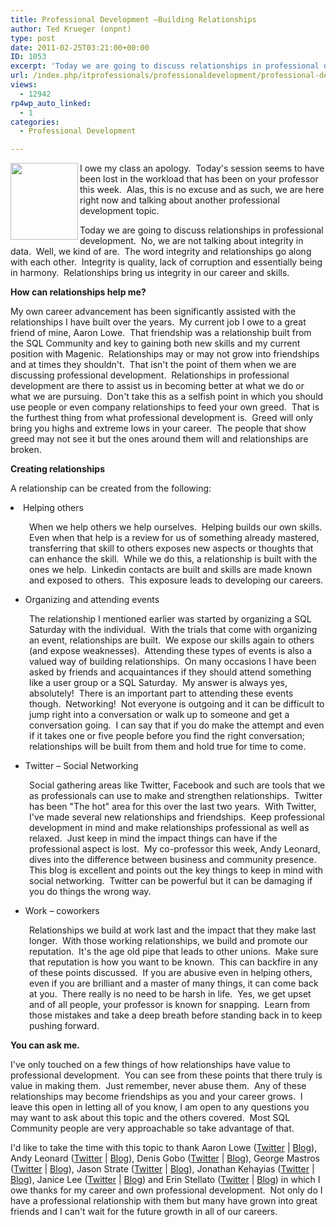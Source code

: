 ```yaml
---
title: Professional Development –Building Relationships
author: Ted Krueger (onpnt)
type: post
date: 2011-02-25T03:21:00+00:00
ID: 1053
excerpt: 'Today we are going to discuss relationships in professional development.  No, we are not talking about integrity in data.  Well, we kind of are.  The word integrity and relationships go along with each other.  Integrity is quality, lack of corruption and essentially being in harmony.  Relationships bring us integrity in our career and skills.'
url: /index.php/itprofessionals/professionaldevelopment/professional-development-building-relationships/
views:
  - 12942
rp4wp_auto_linked:
  - 1
categories:
  - Professional Development

---
```

<div class="image_block">
  <a href="http://sqlchicken.com/sql-university/"><img src="/wp-content/uploads/blogs/All/-6.png?mtime=1298241460" alt="" width="108" height="123" align="left" /></a>
</div>

I owe my class an apology.  Today's session seems to have been lost in the workload that has been on your professor this week.  Alas, this is no excuse and as such, we are here right now and talking about another professional development topic.

Today we are going to discuss relationships in professional development.  No, we are not talking about integrity in data.  Well, we kind of are.  The word integrity and relationships go along with each other.  Integrity is quality, lack of corruption and essentially being in harmony.  Relationships bring us integrity in our career and skills. 

**How can relationships help me?**

My own career advancement has been significantly assisted with the relationships I have built over the years.  My current job I owe to a great friend of mine, Aaron Lowe.  That friendship was a relationship built from the SQL Community and key to gaining both new skills and my current position with Magenic.  Relationships may or may not grow into friendships and at times they shouldn't.  That isn't the point of them when we are discussing professional development.  Relationships in professional development are there to assist us in becoming better at what we do or what we are pursuing.  Don't take this as a selfish point in which you should use people or even company relationships to feed your own greed.  That is the furthest thing from what professional development is.  Greed will only bring you highs and extreme lows in your career.  The people that show greed may not see it but the ones around them will and relationships are broken. 

**Creating relationships**

A relationship can be created from the following:

<li style="text-align: left;">
  Helping others
</li>

<p style="padding-left: 30px;">
  When we help others we help ourselves.  Helping builds our own skills.  Even when that help is a review for us of something already mastered, transferring that skill to others exposes new aspects or thoughts that can enhance the skill.  While we do this, a relationship is built with the ones we help.  Linkedin contacts are built and skills are made known and exposed to others.  This exposure leads to developing our careers.
</p>

  * Organizing and attending events

<p style="padding-left: 30px;">
  The relationship I mentioned earlier was started by organizing a SQL Saturday with the individual.  With the trials that come with organizing an event, relationships are built.  We expose our skills again to others (and expose weaknesses).  Attending these types of events is also a valued way of building relationships.  On many occasions I have been asked by friends and acquaintances if they should attend something like a user group or a SQL Saturday.  My answer is always yes, absolutely!  There is an important part to attending these events though.  Networking!  Not everyone is outgoing and it can be difficult to jump right into a conversation or walk up to someone and get a conversation going.  I can say that if you do make the attempt and even if it takes one or five people before you find the right conversation; relationships will be built from them and hold true for time to come.
</p>

  * Twitter – Social Networking

<p style="padding-left: 30px;">
  Social gathering areas like Twitter, Facebook and such are tools that we as professionals can use to make and strengthen relationships.  Twitter has been "The hot" area for this over the last two years.  With Twitter, I've made several new relationships and friendships.  Keep professional development in mind and make relationships professional as well as relaxed.  Just keep in mind the impact things can have if the professional aspect is lost.  My co-professor this week, Andy Leonard, dives into the difference between business and community presence.  This blog is excellent and points out the key things to keep in mind with social networking.  Twitter can be powerful but it can be damaging if you do things the wrong way. 
</p>

  * Work – coworkers

<p style="padding-left: 30px;">
  Relationships we build at work last and the impact that they make last longer.  With those working relationships, we build and promote our reputation.  It's the age old pipe that leads to other unions.  Make sure that reputation is how you want to be known.  This can backfire in any of these points discussed.  If you are abusive even in helping others, even if you are brilliant and a master of many things, it can come back at you.  There really is no need to be harsh in life.  Yes, we get upset and of all people, your professor is known for snapping.  Learn from those mistakes and take a deep breath before standing back in to keep pushing forward.
</p>

**You can ask me.**

I've only touched on a few things of how relationships have value to professional development.  You can see from these points that there truly is value in making them.  Just remember, never abuse them.  Any of these relationships may become friendships as you and your career grows.  I leave this open in letting all of you know, I am open to any questions you may want to ask about this topic and the others covered.  Most SQL Community people are very approachable so take advantage of that.

I'd like to take the time with this topic to thank Aaron Lowe ([Twitter][1] | [Blog][2]), Andy Leonard ([Twitter][3] | [Blog][4]), Denis Gobo ([Twitter][5] | [Blog][6]), George Mastros ([Twitter][7] | [Blog][8]), Jason Strate ([Twitter][9] | [Blog][10]), Jonathan Kehayias ([Twitter][11] | [Blog][12]), Janice Lee ([Twitter][13] | [Blog][14]) and Erin Stellato ([Twitter][15] | [Blog][16]) in which I owe thanks for my career and own professional development.  Not only do I have a professional relationship with them but many have grown into great friends and I can't wait for the future growth in all of our careers.

 [1]: http://twitter.com/vendoran
 [2]: http://www.aaronlowe.net/
 [3]: http://twitter.com/andyleonard
 [4]: http://sqlblog.com/blogs/andy_leonard/
 [5]: http://twitter.com/denisgobo
 [6]: /index.php/All/?disp=authdir&author=4
 [7]: http://twitter.com/gmmastros
 [8]: /index.php/All/?disp=authdir&author=10
 [9]: http://twitter.com/stratesql
 [10]: http://www.jasonstrate.com/
 [11]: http://twitter.com/sqlsarg
 [12]: http://sqlblog.com/blogs/jonathan_kehayias/
 [13]: http://twitter.com/janiceclee
 [14]: http://janiceclee.com/
 [15]: http://twitter.com/erinstellato
 [16]: http://www.erinstellato.com/